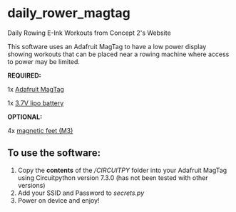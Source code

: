 # daily_rower_magtag
Daily Rowing E-Ink Workouts from Concept 2's Website

This software uses an Adafruit MagTag to have a low power display showing workouts that can be placed near a rowing machine where access to power may be limited.

**REQUIRED:**

1x [Adafruit MagTag](https://www.adafruit.com/product/4800)

1x [3.7V lipo battery](https://www.adafruit.com/product/4236)

**OPTIONAL:**

4x [magnetic feet (M3)](https://www.adafruit.com/product/4631)


## To use the software:
1. Copy the **contents** of the */CIRCUITPY* folder into your Adafruit MagTag using Circuitpython version 7.3.0 (has not been tested with other versions)
2. Add your SSID and Password to *secrets.py*
3. Power on device and enjoy!
